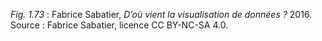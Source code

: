 *Fig. 1.73* : Fabrice Sabatier, *D’où vient la visualisation de données ?* 2016.  
Source : Fabrice Sabatier, licence CC BY-NC-SA 4.0.